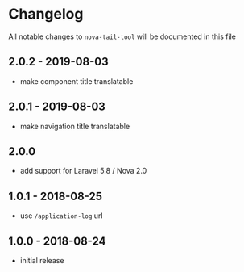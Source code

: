 # Changelog

All notable changes to `nova-tail-tool` will be documented in this file

## 2.0.2 - 2019-08-03

- make component title translatable

## 2.0.1 - 2019-08-03

- make navigation title translatable

## 2.0.0

- add support for Laravel 5.8 / Nova 2.0

## 1.0.1 - 2018-08-25

- use `/application-log` url

## 1.0.0 - 2018-08-24

- initial release
